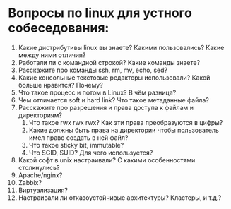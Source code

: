 Вопросы по linux для устного собеседования:
=========================================

1. Какие дистрибутивы linux вы знаете? Какими пользовались? Какие между ними отличия?
1. Работали ли с командной строкой? Какие команды знаете?
1. Расскажите про команды ssh, rm, mv, echo, sed?
1. Какие консольные текстовые редакторы использовали? Какой больше нравится? Почему?
1. Что такое процесс и потом в Linux? В чём разница?
1. Чем отличается soft и hard link? Что такое метаданные файла?
1. Расскажите про разрешения и права доступа к файлам и директориям?
   1. Что такое rwx rwx rwx? Как эти права преобразуются в цифры?
   1. Какие должны быть права на директории чтобы пользователь имел право создать в ней файл?
   1. Что такое sticky bit, immutable?
   1. Что SGID, SUID? Для чего используется?
 1. Какой софт в unix настраивали? С какими особенностями столкнулись?
   1. Apache/nginx?
   1. Zabbix?
   1. Виртуализация?
   1. Настраивали ли отказоустойчивые архитектуры? Кластеры, и т.д.?
